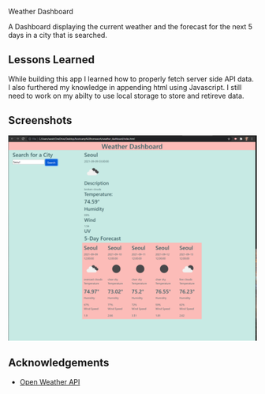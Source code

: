 
Weather Dashboard

A Dashboard displaying the current weather and the forecast for the next 5 days in a city that is searched. 

## Lessons Learned

While building this app I learned how to properly fetch server side API data. 
I also furthered my knowledge in appending html using Javascript. 
I still need to work on my abilty to use local storage to store and retireve data. 

  
## Screenshots

![App Screenshot](Capture.PNG)

  
## Acknowledgements

 - [Open Weather API](https://openweathermap.org/api)

  
